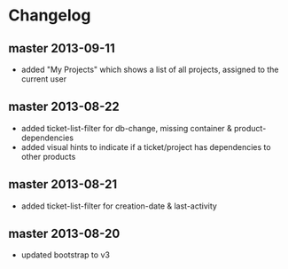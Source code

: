 # Changelog

## master 2013-09-11

- added "My Projects" which shows a list of all projects, assigned to the current user

## master 2013-08-22

- added ticket-list-filter for db-change, missing container & product-dependencies
- added visual hints to indicate if a ticket/project has dependencies to other products

## master 2013-08-21

- added ticket-list-filter for creation-date & last-activity

## master 2013-08-20

- updated bootstrap to v3
